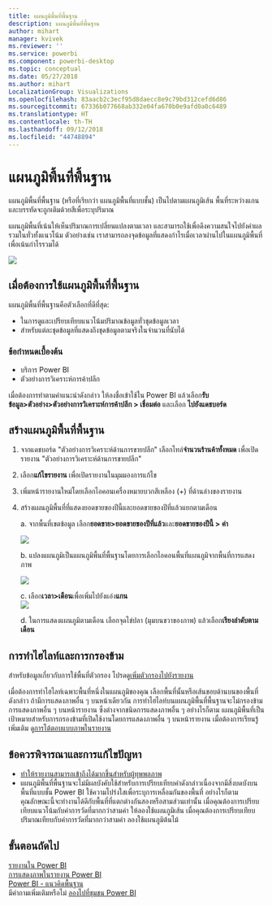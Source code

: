 ```yaml
---
title: แผนภูมิพื้นที่พื้นฐาน
description: แผนภูมิพื้นที่พื้นฐาน
author: mihart
manager: kvivek
ms.reviewer: ''
ms.service: powerbi
ms.component: powerbi-desktop
ms.topic: conceptual
ms.date: 05/27/2018
ms.author: mihart
LocalizationGroup: Visualizations
ms.openlocfilehash: 83aacb2c3ecf95d8daecc8e9c79bd312cefd6d86
ms.sourcegitcommit: 67336b077668ab332e04fa670b0e9afd0a0c6489
ms.translationtype: HT
ms.contentlocale: th-TH
ms.lasthandoff: 09/12/2018
ms.locfileid: "44748894"
---
```

# <a name="basic-area-chart"></a>แผนภูมิพื้นที่พื้นฐาน
แผนภูมิพื้นที่พื้นฐาน (หรือที่เรียกว่า แผนภูมิพื้นที่แบบชั้น) เป็นไปตามแผนภูมิเส้น พื้นที่ระหว่างแกนและบรรทัดจะถูกเติมด้วยสีเพื่อระบุปริมาณ 

แผนภูมิพื้นที่เน้นให้เห็นปริมาณการเปลี่ยนแปลงตามเวลา และสามารถใช้เพื่อดึงความสนใจไปยังค่าผลรวมในทั่วทั้งแนวโน้ม ตัวอย่างเช่น เราสามารถลงจุดข้อมูลที่แสดงกำไรเมื่อเวลาผ่านไปในแผนภูมิพื้นที่เพื่อเน้นกำไรรวมได้

![](media/power-bi-visualization-basic-area-chart/powerbi-area-chartnew.png)

## <a name="when-to-use-a-basic-area-chart"></a>เมื่อต้องการใช้แผนภูมิพื้นที่พื้นฐาน
แผนภูมิพื้นที่พื้นฐานคือตัวเลือกที่ดีที่สุด:

* ในการดูและเปรียบเทียบแนวโน้มปริมาณข้อมูลทั่วชุดข้อมูลเวลา 
* สำหรับแต่ละชุดข้อมูลที่แสดงถึงชุดข้อมูลตามจริงในจำนวนที่นับได้

### <a name="prerequisites"></a>ข้อกำหนดเบื้องต้น
 - บริการ Power BI
 - ตัวอย่างการวิเคราะห์การค้าปลีก

เมื่อต้องการทำตามคำแนะนำดังกล่าว ให้ลงชื่อเข้าใช้ใน Power BI แล้วเลือก**รับข้อมูล\>ตัวอย่าง\>ตัวอย่างการวิเคราะห์การค้าปลีก > เชื่อมต่อ**  และเลือก **ไปยังแดชบอร์ด** 

## <a name="create-a-basic-area-chart"></a>สร้างแผนภูมิพื้นที่พื้นฐาน
 

1. จากแดชบอร์ด "ตัวอย่างการวิเคราะห์ด้านการขายปลีก" เลือกไทล์**จำนวนร้านค้าทั้งหมด** เพื่อเปิดรายงาน "ตัวอย่างการวิเคราะห์ด้านการขายปลีก"
2. เลือก**แก้ไขรายงาน** เพื่อเปิดรายงานในมุมมองการแก้ไข
3. เพิ่มหน้ารายงานใหม่โดยเลือกไอคอนเครื่องหมายบวกสีเหลือง (+) ที่ด้านล่างของรายงาน
4. สร้างแผนภูมิพื้นที่ที่แสดงยอดขายของปีนี้และยอดขายของปีที่แล้วแยกตามเดือน
   
   a. จากพื้นที่เขตข้อมูล เลือก**ยอดขาย\>ยอดขายของปีที่แล้ว**และ**ยอดขายของปีนี้ > ค่า**

   ![](media/power-bi-visualization-basic-area-chart/power-bi-bar-chart.png)

   b.  แปลงแผนภูมิเป็นแผนภูมิพื้นที่พื้นฐานโดยการเลือกไอคอนพื้นที่แผนภูมิจากพื้นที่การแสดงภาพ

   ![](media/power-bi-visualization-basic-area-chart/convertchart.png)
   
   c.  เลือก**เวลา\>เดือน**เพื่อเพิ่มไปยังแอ่ง**แกน**   
   ![](media/power-bi-visualization-basic-area-chart/powerbi-area-chartnew.png)
   
   d.  ในการแสดงแผนภูมิตามเดือน เลือกจุดไข่ปลา (มุมบนขวาของภาพ) แล้วเลือก**เรียงลำดับตามเดือน**

## <a name="highlighting-and-cross-filtering"></a>การทำไฮไลท์และการกรองข้าม
สำหรับข้อมูลเกี่ยวกับการใช้พื้นที่ตัวกรอง โปรดดู[เพิ่มตัวกรองไปยังรายงาน](../power-bi-report-add-filter.md)

เมื่อต้องการทำไฮไลท์เฉพาะพื้นที่หนึ่งในแผนภูมิของคุณ เลือกพื้นที่นั้นหรือเส้นขอบด้านบนของพื้นที่ดังกล่าว  ถ้ามีการแสดงภาพอื่น ๆ บนหน้าเดียวกัน การทำไฮไลท์บนแผนภูมิพื้นที่พื้นฐานจะไม่กรองข้ามการแสดงภาพอื่น ๆ บนหน้ารายงาน ซึ่งต่างจากชนิดการแสดงภาพอื่น ๆ อย่างไรก็ตาม แผนภูมิพื้นที่เป็นเป้าหมายสำหรับการกรองข้ามที่เปิดใช้งานโดยการแสดงภาพอื่น ๆ บนหน้ารายงาน เมื่อต้องการเรียนรู้เพิ่มเติม ดู[การโต้ตอบแบบภาพในรายงาน](../service-reports-visual-interactions.md)


## <a name="considerations-and-troubleshooting"></a>ข้อควรพิจารณาและการแก้ไขปัญหา   
* [ทำให้รายงานสามารถเข้าถึงได้มากขึ้นสำหรับผู้ทุพพลภาพ](../desktop-accessibility.md)
* แผนภูมิพื้นที่พื้นฐานจะไม่มีผลบังคับใช้สำหรับการเปรียบเทียบค่าดังกล่าวเนื่องจากมีสิ่งบดบังบนพื้นที่แบบชั้น Power BI ใช้ความโปร่งใสเพื่อระบุการเหลื่อมกันของพื้นที่ อย่างไรก็ตาม คุณลักษณะนี้จะทำงานได้ดีกับพื้นที่ที่แตกต่างกันสองหรือสามส่วนเท่านั้น เมื่อคุณต้องการเปรียบเทียบแนวโน้มกับค่าการวัดที่มากกว่าสามค่า ให้ลองใช้แผนภูมิเส้น เมื่อคุณต้องการเปรียบเทียบปริมาณเทียบกับค่าการวัดที่มากกว่าสามค่า ลองใช้แผนภูมิต้นไม้

## <a name="next-steps"></a>ขั้นตอนถัดไป
[รายงานใน Power BI](../service-reports.md)  
[การแสดงภาพในรายงาน Power BI](power-bi-report-visualizations.md)  
[Power BI - แนวคิดพื้นฐาน](../service-basic-concepts.md)  
มีคำถามเพิ่มเติมหรือไม่ [ลองไปที่ชุมชน Power BI](http://community.powerbi.com/)

